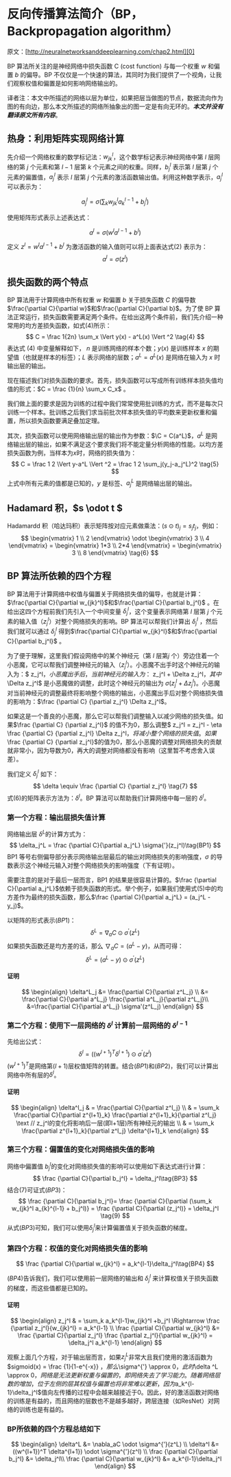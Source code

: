 # 反向传播算法简介（BP，Backpropagation algorithm）

原文：[http://neuralnetworksanddeeplearning.com/chap2.html][0]

BP 算法所关注的是神经网络中损失函数 C (cost function) 与每一个权重 $w$ 和偏置 $b$ 的偏导。BP 不仅仅是一个快速的算法，其同时为我们提供了一个视角，让我们观察权值和偏置是如何影响网络输出的。

译者注：本文中所描述的网络以层为单位，如果把层当做图的节点，数据流向作为图的有向边，那么本文所描述的网络所抽象出的图一定是有向无环的。___本文并没有翻译原文所有内容___。

## 热身：利用矩阵实现网络计算

先介绍一个网络权重的数学标记法：$w_{jk}^l$，这个数学标记表示神经网络中第 $l$ 层网络的第  $j$ 个元素和第 $l-1$ 层第 $k$ 个元素之间的权重。同样，$b_j^l$ 表示第 $l$ 层第 $j$ 个元素的偏置值，$a_j^l$ 表示 $l$ 层第 $j$ 个元素的激活函数输出值。利用这种数学表示，$a_j^l$ 可以表示为：

$$
a_j^l = \sigma(\sum_k w_{jk}^l a_k^{l-1} + b_j^l) \tag{1}
$$

使用矩阵形式表示上述表达式：

$$
a^l = \sigma(w^l a^{l-1} + b^l) \tag{2}
$$

定义 $z^l = w^l a^{l-1} + b^l$ 为激活函数的输入值则可以将上面表达式$(2)$ 表示为：
$$
a^l = \sigma(z^l) \tag{3}
$$

## 损失函数的两个特点

BP 算法用于计算网络中所有权重 $w$ 和偏置 $b$ 关于损失函数 $C$ 的偏导数 $\frac{\partial C}{\partial w}$和$\frac{\partial C}{\partial b}$。为了使 BP 算法正常运行，损失函数需要满足两个条件。在给出这两个条件前，我们先介绍一种常用的均方差损失函数，如式$(4)$所示：
$$
C = \frac 1{2n} \sum_x \Vert y(x) - a^L(x) \Vert ^2 \tag{4}
$$
表达式 $(4)$ 中变量解释如下， $n$ 是训练网络的样本个数；$y(x)$ 是训练样本 $x$ 的期望值（也就是样本的标签）；$L$ 表示网络的层数；$a^L  = a^L(x)$ 是网络在输入为 $x$ 时输出层的输出。

现在描述我们对损失函数的要求。首先，损失函数可以写成所有训练样本损失值均值的形式：$C = \frac {1}{n} \sum_x C_x$ 。

我们做上面的要求是因为训练的过程中我们常常使用批训练的方式，而不是每次只训练一个样本。批训练之后我们求当前批次样本损失值的平均数来更新权重和偏置，所以损失函数要满足叠加定理。

其次，损失函数可以使用网络输出层的输出作为参数：$\C = C(a^L)$，$a^L$ 是网络输出层的输出，如果不满足这个要求我们将不能定量分析网络的性能。以均方差损失函数为例，当样本为$x$时，网络的损失值为：
$$
C = \frac 1 2 \Vert y-a^L \Vert ^2 = \frac 1 2 \sum_j(y_j-a_j^L)^2 \tag{5}
$$
上式中所有元素的值都是已知的，$y$ 是标签、$a_j^L$ 是网络输出层的输出。

## Hadamard 积，$s \odot t $

Hadamardd 积（哈达玛积）表示矩阵按对应元素做乘法：$(s \odot t)_j = s_j t_j$，例如：
$$
\begin{vmatrix}
	1 \\
	2 
\end{vmatrix} \odot \begin{vmatrix}
	3 \\
	4 
\end{vmatrix} = \begin{vmatrix}
	1*3 \\
	2*4 
\end{vmatrix} = \begin{vmatrix}
	3 \\
	8 
\end{vmatrix} \tag{6}
$$

## BP 算法所依赖的四个方程

BP 算法用于计算网络中权值与偏置关于网络损失值的偏导，也就是计算：$\frac{\partial C}{\partial w_{jk}^l}$和$\frac{\partial C}{\partial b_j^l}$ 。在给出这四个方程前我们先引入一个中间变量 $\delta_j^l$，这个变量表示网络第 $l$ 层第 $j$ 个元素的输入值（$z_j^l$）对整个网络损失的影响。BP 算法可以帮我们计算出 $\delta_j^l$ ，然后我们就可以通过 $\delta_j^l$ 得到$\frac{\partial C}{\partial w_{jk}^l}$和$\frac{\partial C}{\partial b_j^l}$ 。

为了便于理解，这里我们假设网络中的某个神经元（第 $l$ 层第$j$ 个）旁边住着一个小恶魔，它可以帮我们调整神经元的输入（$z_j^l$）。小恶魔不出手时这个神经元的输入为：$ z_j^l$，小恶魔出手后，当前神经元的输入为：$ z_j^l + \Delta z_j^l$，其中$\Delta z_j^l$ 是小恶魔做的调整，此时这个神经元的输出为 $\sigma (z_j^l + \Delta z_j^l)$。小恶魔对当前神经元的调整最终将影响整个网络的输出，小恶魔出手后对整个网络损失值的影响为：$\frac {\partial C} {\partial z_j^l} \Delta z_j^l$。

如果这是一个善良的小恶魔，那么它可以帮我们调整输入以减少网络的损失值。如果$\frac {\partial C} {\partial z_j^l}$ 的值不为0，那么调整$ z_j^l = z_j^l - \eta \frac {\partial C} {\partial z_j^l} \Delta z_j^l$，将减小整个网络的损失值。如果$\frac {\partial C} {\partial z_j^l}$的值为0，那么小恶魔的调整对网络损失的贡献就非常小，因为导数为0，再大的调整对网络都没有影响（这里暂不考虑舍入误差）。

我们定义 $\delta_j^l$ 如下：
$$
\delta \equiv \frac {\partial C} {\partial z_j^l} \tag{7}
$$
式$(6)$的矩阵表示方法为：$\delta ^l$。BP 算法可以帮助我们计算网络中每一层的 $\delta ^l$。

### 第一个方程：输出层损失值计算

网络输出层 $\delta ^L$的计算方式为：
$$
\delta_j^L = \frac {\partial C}{\partial a_j^L} \sigma{'}(z_j^l)\tag{BP1}
$$
BP1 等号右侧偏导部分表示网络输出层最后的输出对网络损失的影响强度，$\sigma$ 的导数表示这个神经元输入对整个网络损失的影响强度（下有证明）。

需要注意的是对于最后一层而言，BP1 的结果是很容易计算的。$\frac {\partial C}{\partial a_j^L}$依赖于损失函数的形式。举个例子，如果我们使用式$(5)$中的均方差作为最终的损失函数，那么$\frac {\partial C}{\partial a_j^L} = (a_j^L - y_j)$。

以矩阵的形式表示$(BP1)$：
$$
\delta^L = \nabla _aC \odot \sigma^{'}(z^L) \tag{BP1a}
$$
如果损失函数还是均方差的话，那么 $\nabla _aC = (a^L-y)$，从而可得：
$$
\delta^L = (a^L-y) \odot \sigma^{'}(z^L) \tag{8}
$$

#### 证明

$$
\begin{align}
\delta^L_j &= \frac{\partial C}{\partial z^L_j} \\
           &= \frac{\partial C}{\partial a^L_j} \frac{\partial a^L_j}{\partial z^L_j}\\
           &=\frac{\partial C}{\partial a^L_j} \sigma'(z^L_j)
\end{align}
$$

### 第二个方程：使用下一层网络的 $\delta ^l$ 计算前一层网络的 $\delta ^{l-1}$ 

先给出公式：
$$
\delta^l = ((w^{l+1})^T \delta^{l+1}) \odot \sigma^{'}(z^l)\tag{BP2}
$$
$(w^{l+1})^T$是网络第$(l+1)$层权值矩阵的转置。结合$(BP1)$和$(BP2)$，我们可以计算出网络中所有层的$\delta ^l$。

#### 证明

$$
\begin{align}
  \delta^l_j & = \frac{\partial C}{\partial z^l_j} \\
  & = \sum_k \frac{\partial C}{\partial z^{l+1}_k} \frac{\partial z^{l+1}_k}{\partial z^l_j} \text // z_j^l的变化将影响后一层(即l+1层)所有神经元的输出 \\ 
  & = \sum_k \frac{\partial z^{l+1}_k}{\partial z^l_j} \delta^{l+1}_k
\end{align}
$$



### 第三个方程：偏置值的变化对网络损失值的影响

网络中偏置值 $b_j^l$的变化对网络损失值的影响可以使用如下表达式进行计算：
$$
\frac {\partial C}{\partial b_j^l} = \delta_j^l\tag{BP3}
$$
结合$(7)$可证式$(BP3)$：
$$
\frac {\partial C}{\partial b_j^l}= \frac {\partial C}{\partial (\sum_k w_{jk}^l a_{k}^{l-1} + b_j^l)} = \frac {\partial C}{\partial (z_j^l)} = \delta_j^l \tag{9}
$$
从式$(BP3)$可知，我们可以使用$\delta_j^l$来计算偏置值关于损失函数的梯度。

### 第四个方程：权值的变化对网络损失值的影响

$$
\frac {\partial C}{\partial w_{jk}^l} = a_k^{l-1}\delta_j^l\tag{BP4}
$$

$(BP4)$告诉我们，我们可以使用前一层网络的输出和 $\delta_j^l$ 来计算权值关于损失函数的梯度，而这些值都是已知的。

#### 证明

$$
\begin{align}
z_j^l & = \sum_k a_k^{l-1}w_{jk}^l +b_j^l \Rightarrow \frac {\partial z_j^l}{w_{jk}^l} = a_k^{l-1} \\
\frac {\partial C}{\partial w_{jk}^l} &= \frac {\partial C}{\partial z_j^l} \frac {\partial z_j^l}{\partial w_{jk}^l} = \delta_j^l a_k^{l-1}
\end{align}
$$



观察上面几个方程，对于输出层而言，如果$z_j^L$非常大且我们使用的激活函数为$sigmoid(x) = \frac {1}{1-e^{-x}} $，那么$\sigma^{'} \approx 0$，此时$\delta ^L \approx 0$，网络是无法更新权重与偏置的，即网络失去了学习能力。随着网络层数的增加，位于左侧的层其权值与偏置也将非常难以更新，因为$a_k^{l-1}\delta_j^l$值向左传播的过程中会越来越接近于0。因此，好的激活函数对网络的训练是有益的，而且网络的层数也不是越多越好，跨层连接（如ResNet）对网络的训练也是有益的。

### BP所依赖的四个方程总结如下

$$
\begin{align} 
\delta^L &= \nabla_aC \odot \sigma^{'}(z^L) \\
\delta^l &= ((w^{l+1})^T \delta^{l+1}) \odot \sigma^{'}(z^l) \\
\frac {\partial C}{\partial b_j^l} &= \delta_j^l\\
\frac {\partial C}{\partial w_{jk}^l} &= a_k^{l-1}\delta_j^l
\end{align}
$$





[0]:http://neuralnetworksanddeeplearning.com/chap2.html